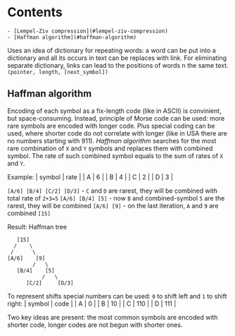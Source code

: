 # Contents

    - [Lempel-Ziv compression](#lempel-ziv-compression)
    - [Haffman algorithm](#haffman-algorithm)

Uses an idea of dictionary for repeating words: a word can be put into a dictionary and all its occurs in text can be replaces with link.
For eliminating separate dictionary, links can lead to the positions of words n the same text.
`(pointer, length, [next_symbol])`

## Haffman algorithm
Encoding of each symbol as a fix-length code (like in ASCII) is convinient, but space-consuming.
Instead, principle of Morse code can be used: more rare symbols are encoded with longer code.
Plus special coding can be used, where shorter code do not correlate with longer (like in USA there are no numbers starting with 911).
*Haffman algorithm* searches for the most rare combination of `X` and `Y` symbols and replaces them with combined symbol.
The rate of such combined symbol equals to the sum of rates of `X` and `Y`.

Example:
| symbol | rate |
| A      | 6    |
| B      | 4    |
| C      | 2    |
| D      | 3    |

`[A/6] [B/4] [C/2] [D/3]` - `C` and `D` are rarest, they will be combined with total rate of `2+3=5`
`[A/6] [B/4] [5]` - now `B` and combined-symbol `5` are the rarest, they will be combined
`[A/6] [9]` - on the last iteration, `A` and `9` are combined
`[15]`

Result: Haffman tree
```
   [15]
  /    \
 /      \
[A/6]    [9]
        /   \
   [B/4]    [5]
           /   \
      [C/2]     [D/3]
```

To represent shifts special numbers can be used: `0` to shift left and `1` to shift right:
| symbol | code |
| A      | 0    |
| B      | 10   |
| C      | 110  |
| D      | 111  |

Two key ideas are present: the most common symbols are encoded with shorter code, longer codes are not begun with shorter ones.

